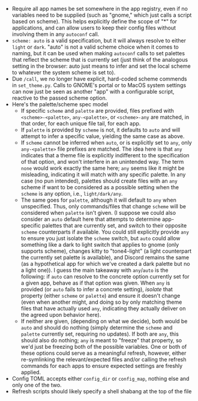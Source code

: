 - Require all app names be set somewhere in the app registry, even if no variables need to
  be supplied (such as "gnome," which just calls a script based on scheme). This helps
  explicitly define the scope of "*" for applications, and can allow users to keep their
  config files without involving them in any `autoconf` call.
- `scheme: auto` is a valid specification, but it will always resolve to either `light` or
  `dark`. "auto" is not a valid scheme choice when it comes to naming, but it can be used
  when making `autoconf` calls to set palettes that reflect the scheme that is currently
  set (just think of the analogous setting in the browser: auto just means to infer and
  set the local scheme to whatever the system scheme is set to).
- Due `/call`, we no longer have explicit, hard-coded scheme commends in `set_theme.py`.
  Calls to GNOME's portal or to MacOS system settings can now just be seen as another
  "app" with a configurable script, reactive to the passed scheme option.
- Here's the palette/scheme spec model
  * If specific `scheme` and `palette` are provided, files prefixed with
    `<scheme>-<palette>`, `any-<palette>`, or `<scheme>-any` are matched, in that order,
    for each unique file tail, for each app.
  * If `palette` is provided by `scheme` is not, it defaults to `auto` and will attempt to
    infer a specific value, yielding the same case as above.
  * If `scheme` cannot be inferred when `auto`, or is explicitly set to `any`, only
    `any-<palette>` file prefixes are matched. The idea here is that `any` indicates that
    a theme file is explicitly indifferent to the specification of that option, and won't
    interfere in an unintended way. The term `none` would work exactly the same here;
    `any` seems like it might be misleading, indicating it will match with any specific
    palette. In any case (no pun intended), palettes should create files with an `any`
    scheme if want to be considered as a possible setting when the `scheme` is any option,
    i.e., `light/dark/any`.
  * The same goes for `palette`, although it will default to `any` when unspecified. Thus,
    only commands/files that change `scheme` will be considered when `palette` isn't
    given. (I suppose we could also consider an `auto` default here that attempts to
    determine app-specific palettes that are currently set, and switch to their opposite
    `scheme` counterparts if available. You could still explicitly provide `any` to ensure
    you just isolate the `scheme` switch, but `auto` could allow something like a dark to
    light switch that applies to gnome (only supports scheme), changes kitty to
    "tone4-light" (a light counterpart the currently set palette is available), and
    Discord remains the same (as a hypothetical app for which we've created a dark palette
    but no a light one)). I guess the main takeaway with `any`/`auto` is the following: if
    `auto` can resolve to the concrete option currently set for a given app, behave as if
    that option was given. When `any` is provided (or `auto` fails to infer a concrete
    setting), _isolate_ that property (either `scheme` or `palette`) and ensure it doesn't
    change (even when another might, and doing so by only matching theme files that have
    actually used `any`, indicating they actually deliver on the agreed upon behavior
    here).
  * If neither are given, (depending on what we decide), both would be `auto` and should
    do nothing (simply determine the `scheme` and `palette` currently set, requiring no
    updates). If both are `any`, this should also do nothing; `any` is meant to "freeze"
    that property, so we'd just be freezing both of the possible variables. One or both of
    these options could serve as a meaningful refresh, however, either re-symlinking the
    relevant/expected files and/or calling the refresh commands for each apps to ensure
    expected settings are freshly applied.
- Config TOML accepts either `config_dir` or `config_map`, nothing else and only one of
  the two.
- Refresh scripts should likely specify a shell shabang at the top of the file
